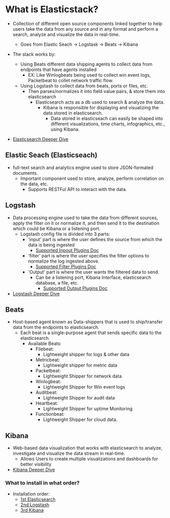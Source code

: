 # What is Elasticstack?

- Collection of different open source components linked together to help users take the data from any source and in any format and perform a search, analyze and visualize the data in real-time.
  - Goes from Elastic Seach -> Logstask -> Beats -> Kibana

- The stack works by:
  - Using Beats different data shipping agents to collect data from endpoints that have agents installed
    - EX: Like Winlogbeats being used to collect win event logs, Packetbeat to collet network traffic flow.
  - Using Logstash to collect data from beats, ports or files, etc.
    - Then parses/normalizes it into field value pairs, & store them into elasticsearch
      - Elasticsearch acts as a db used to search & analyze the data.
        - Kibana is responsible for displaying and visualizing the data stored in elasticsearch.
          - Data stored in elasticseach can easily be shaped into different visualizations, time charts, infographics, etc., using Kibana.
- [Elasticsearch Deeper Dive](</SIEM/ELK/overview/elasticsearch.md>)

## Elastic Seach (Elasticseach)

- full-text search and analytics engine used to store JSON-formated documents.
  - Important component used to store, analyze, perform correlation on the data, etc.
    - Supports RESTFul API to interact with the data.

## Logstash

- Data processing engine used to take the data from different sources, apply the filter on it or normalize it, and then send it to the destination which could be Kibana or a listening port.
  - Logstash config file is divided into 3 parts:
    - 'input' part is where the user defines the source from which the data is being ingested
      - [Supported Inpout Plugins Doc](<https://www.elastic.co/guide/en/logstash/8.1/input-plugins.html>)
    - 'filter' part is where the user specifies the filter options to normalize the log ingested above.
      - [Supported Filter Plugins Doc](<https://www.elastic.co/guide/en/logstash/8.1/filter-plugins.html>)
    - 'Output' part is where the user wants the filtered data to send.
      - Can be a listening port, Kibana Interface, elasticsearch database, a file, etc.
        - [Supported Output Plugins Doc](<https://www.elastic.co/guide/en/logstash/8.1/output-plugins.html>)
- [Logstash Deeper Dive](</SIEM/ELK/overview/logstash.md>)

## Beats

- Host-based agent known as Data-shippers that is used to ship/transfer data from the endpoints to elasticsearch.
  - Each beat is a single-purpose agent that sends specific data to the elasticsearch.
    - Available Beats:
      - Filebeat:
        - Lightweight shipper for logs & other data
      - Metricbeat:
        - Lightweight shipper for metric data
      - Packetbeat:
        - Lightweight Shipper for network data
      - Winlogbeat:
        - Lightweight Shipper for Win event logs
      - Auditbeat:
        - Lightweight Shipper for audit data
      - Heartbeat:
        - Lightweight Shipper for uptime Monitoring
      - Functionbeat:
        - Lightweight Shipper for cloud data.

## Kibana

- Web-based data visualization that works with elasticsearch to analyze, investigate and visualize the data stream in real-time.
  - Allows Users to create multiple visualizations and dashboards for better visibility
- [Kibana Deeper Dive](</SIEM/ELK/overview/kibana.md>)

### What to install in what order?

- Installation order:
  - [1st Elasticsearch](</SIEM/ELK/Installation/elasticsearch_install.md>)
  - [2nd Logstash](</SIEM/ELK/Installation/logstash_install.md>)
  - [3rd Kibana](</SIEM/ELK/Installation/kibana_install.md>)

